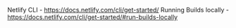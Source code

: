 Netlify CLI - https://docs.netlify.com/cli/get-started/
Running Builds locally - https://docs.netlify.com/cli/get-started/#run-builds-locally